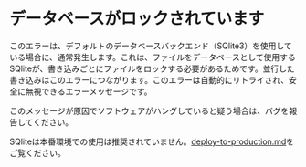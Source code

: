 # データベースがロックされています

このエラーは、デフォルトのデータベースバックエンド（SQlite3）を使用している場合に、通常発生します。これは、ファイルをデータベースとして使用するSQliteが、書き込みごとにファイルをロックする必要があるためです。並行した書き込みはこのエラーにつながります。このエラーは自動的にリトライされ、安全に無視できるエラーメッセージです。

このメッセージが原因でソフトウェアがハングしていると疑う場合は、バグを報告してください。

SQliteは本番環境での使用は推奨されていません。[deploy-to-production.md](../installation/deploy-to-production.md "mention")をご覧ください。